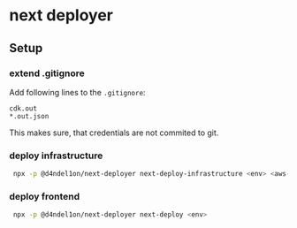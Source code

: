 # next deployer

## Setup

### extend .gitignore

Add following lines to the `.gitignore`:

```
cdk.out
*.out.json
``` 

This makes sure, that credentials are not commited to git.

### deploy infrastructure
```bash
 npx -p @d4ndel1on/next-deployer next-deploy-infrastructure <env> <aws-profile>
```

### deploy frontend
```bash
 npx -p @d4ndel1on/next-deployer next-deploy <env>
```